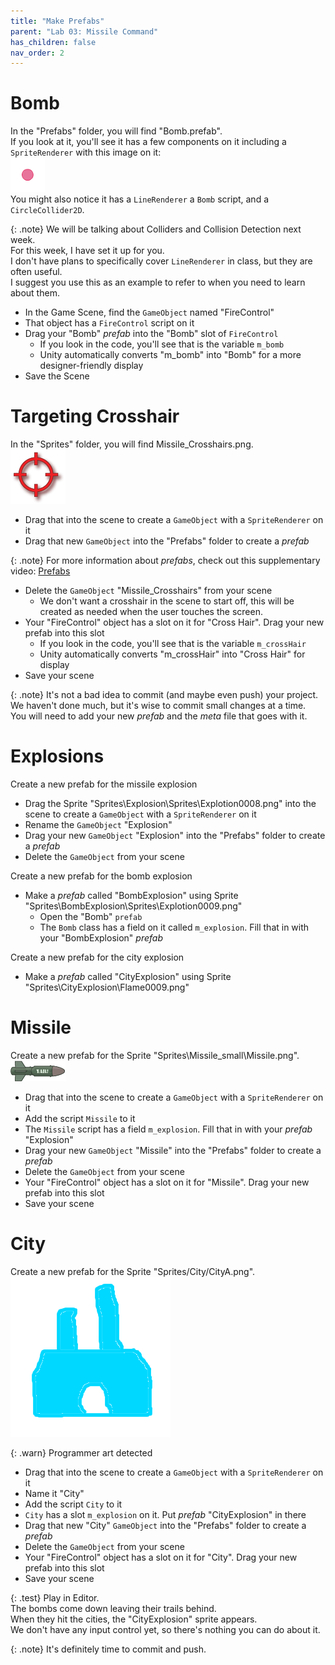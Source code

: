```yaml
---
title: "Make Prefabs"
parent: "Lab 03: Missile Command"
has_children: false
nav_order: 2
---
```


# Bomb
In the "Prefabs" folder, you will find "Bomb.prefab".\
If you look at it, you'll see it has a few components on it including a `SpriteRenderer` with this image on it:\
![Bomb](images/lab03/Laser_Start_100010002.png "Bomb")\
You might also notice it has a `LineRenderer` a `Bomb` script, and a `CircleCollider2D`.

{: .note}
We will be talking about Colliders and Collision Detection next week.\
For this week, I have set it up for you.\
I don't have plans to specifically cover `LineRenderer` in class, but they are often useful.\
I suggest you use this as an example to refer to when you need to learn about them.

* In the Game Scene, find the `GameObject` named "FireControl"
* That object has a `FireControl` script on it
* Drag your "Bomb" *prefab* into the "Bomb" slot of `FireControl`
	* If you look in the code, you'll see that is the variable `m_bomb`
	* Unity automatically converts "m_bomb" into "Bomb" for a more designer-friendly display
* Save the Scene

# Targeting Crosshair
In the "Sprites" folder, you will find Missile_Crosshairs.png.\
![Crosshair](images/lab03/Missile_Crosshairs.png "Crosshair")
* Drag that into the scene to create a `GameObject` with a `SpriteRenderer` on it
* Drag that new `GameObject` into the "Prefabs" folder to create a *prefab*

{: .note}
For more information about *prefabs*, check out this supplementary video: [Prefabs](https://youtu.be/bOIAkIdOc6o)

* Delete the `GameObject` "Missile_Crosshairs" from your scene
	* We don't want a crosshair in the scene to start off, this will be created as needed when the user touches the screen.
* Your "FireControl" object has a slot on it for "Cross Hair". Drag your new prefab into this slot
	* If you look in the code, you'll see that is the variable `m_crossHair`
	* Unity automatically converts "m_crossHair" into "Cross Hair" for display
* Save your scene

{: .note}
It's not a bad idea to commit (and maybe even push) your project.\
We haven't done much, but it's wise to commit small changes at a time.\
You will need to add your new *prefab* and the *meta* file that goes with it.

# Explosions
Create a new prefab for the missile explosion
* Drag the Sprite "Sprites\Explosion\Sprites\Explotion0008.png" into the scene to create a `GameObject` with a `SpriteRenderer` on it
* Rename the `GameObject` "Explosion"
* Drag your new `GameObject` "Explosion" into the "Prefabs" folder to create a *prefab*
* Delete the `GameObject` from your scene

Create a new prefab for the bomb explosion
* Make a *prefab* called "BombExplosion" using Sprite "Sprites\BombExplosion\Sprites\Explotion0009.png"
	* Open the "Bomb" `prefab`
	* The `Bomb` class has a field on it called `m_explosion`. Fill that in with your "BombExplosion" *prefab*

Create a new prefab for the city explosion
* Make a *prefab* called "CityExplosion" using Sprite "Sprites\CityExplosion\Flame0009.png"

# Missile
Create a new prefab for the Sprite "Sprites\Missile_small\Missile.png".\
![Missile](images/lab03/Missile.png "Missile")
* Drag that into the scene to create a `GameObject` with a `SpriteRenderer` on it
* Add the script `Missile` to it
* The `Missile` script has a field `m_explosion`. Fill that in with your *prefab* "Explosion"
* Drag your new `GameObject` "Missile" into the "Prefabs" folder to create a *prefab*
* Delete the `GameObject` from your scene
* Your "FireControl" object has a slot on it for "Missile". Drag your new prefab into this slot
* Save your scene

# City
Create a new prefab for the Sprite "Sprites/City/CityA.png".\
![City](images/lab03/CityA.png "City")

{: .warn}
Programmer art detected

* Drag that into the scene to create a `GameObject` with a `SpriteRenderer` on it
* Name it "City"
* Add the script `City` to it
* `City` has a slot `m_explosion` on it. Put *prefab* "CityExplosion" in there
* Drag that new "City" `GameObject` into the "Prefabs" folder to create a *prefab*
* Delete the `GameObject` from your scene
* Your "FireControl" object has a slot on it for "City". Drag your new prefab into this slot
* Save your scene

{: .test}
Play in Editor.\
The bombs come down leaving their trails behind.\
When they hit the cities, the "CityExplosion" sprite appears.\
We don't have any input control yet, so there's nothing you can do about it.

{: .note}
It's definitely time to commit and push.

